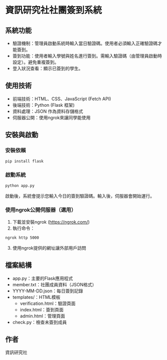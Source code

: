 # 資訊研究社社團簽到系統

## 系統功能
- 驗證機制：管理員啟動系統時輸入當日驗證碼。使用者必須輸入正確驗證碼才能簽到。
- 簽到功能：使用者輸入學號與姓名進行簽到。需輸入驗證碼（由管理員啟動時設定）。避免重複簽到。
- 登入狀況查看：顯示已簽到的學生。

## 使用技術
- 前端技術：HTML、CSS、JavaScript (Fetch API)
- 後端技術：Python (Flask 框架)
- 資料處理：JSON 作為資料存儲格式
- 伺服器公開：使用ngrok來讓同學能使用

## 安裝與啟動
### 安裝依賴
```bash
pip install flask
```

### 啟動系統
```bash
python app.py
```
啟動後，系統會提示您輸入今日的簽到驗證碼。輸入後，伺服器會開始運行。

### 使用ngrok公開伺服器（選用）
1. 下載並安裝ngrok (https://ngrok.com/)
2. 執行命令：
```bash
ngrok http 5000
```
3. 使用ngrok提供的網址讓外部用戶訪問

## 檔案結構
- app.py：主要的Flask應用程式
- member.txt：社團成員資料（JSON格式）
- YYYY-MM-DD.json：每日簽到記錄
- templates/：HTML模板
  - verification.html：驗證頁面
  - index.html：簽到頁面
  - admin.html：管理頁面
- check.py：檢查未簽到成員

## 作者
資訊研究社
